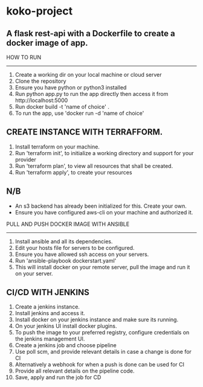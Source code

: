 # koko-project
A flask rest-api with a Dockerfile to create a docker image of app.
----------------------
HOW TO RUN
______________________
1. Create a working dir on your local machine or cloud server
2. Clone the repository
3. Ensure you have python or python3 installed
4. Run python app.py to run the app directly then access it from http://localhost:5000
5. Run docker build -t 'name of choice' .
6. To run the app, use 'docker run -d 'name of choice' 

CREATE INSTANCE WITH TERRAFFORM.
---------------------------------
1. Install terraform on your machine.
2. Run 'terraform init', to initialize a working directory and support for your provider
3. Run 'terraform plan', to view all resources that shall be created.
4. Run 'terraform apply', to create your resources

N/B
---------------------------------------
- An s3 backend has already been initialized for this. Create your own.
- Ensure you have configured aws-cli on your machine and authorized it.


PULL AND PUSH DOCKER IMAGE WITH ANSIBLE
________________________________________
1. Install ansible and all its dependencies.
2. Edit your hosts file for servers to be configured.
3. Ensure you have allowed ssh access on your servers.
4. Run 'ansible-playbook dockerstart.yaml'
5. This will install docker on your remote server, pull the image and run it on your server.

CI/CD WITH JENKINS
--------------------
1. Create a jenkins instance.
2. Install jenkins and access it.
3. Install docker on your jenkins instance and make sure its running.
4. On your jenkins UI install docker plugins.
5. To push the image to your preferred registry, configure credentials on the jenkins management UI.
6. Create a jenkins job and choose pipeline
7. Use poll scm, and provide relevant details in case a change is done for CI
8. Alternatively a webhook for when a push is done can be used for CI 
7. Provide all relevant details on the pipeline code.
8. Save, apply and run the job for CD
